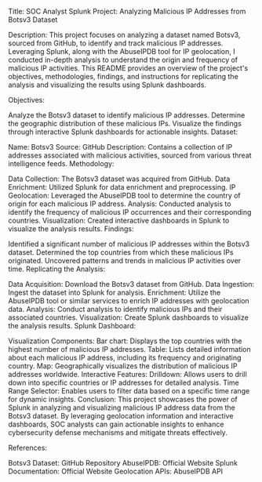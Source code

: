 Title: SOC Analyst Splunk Project: Analyzing Malicious IP Addresses from Botsv3 Dataset

Description:
This project focuses on analyzing a dataset named Botsv3, sourced from GitHub, to identify and track malicious IP addresses. Leveraging Splunk, along with the AbuseIPDB tool for IP geolocation, I conducted in-depth analysis to understand the origin and frequency of malicious IP activities. This README provides an overview of the project's objectives, methodologies, findings, and instructions for replicating the analysis and visualizing the results using Splunk dashboards.

Objectives:

Analyze the Botsv3 dataset to identify malicious IP addresses.
Determine the geographic distribution of these malicious IPs.
Visualize the findings through interactive Splunk dashboards for actionable insights.
Dataset:

Name: Botsv3
Source: GitHub
Description: Contains a collection of IP addresses associated with malicious activities, sourced from various threat intelligence feeds.
Methodology:

Data Collection: The Botsv3 dataset was acquired from GitHub.
Data Enrichment: Utilized Splunk for data enrichment and preprocessing.
IP Geolocation: Leveraged the AbuseIPDB tool to determine the country of origin for each malicious IP address.
Analysis: Conducted analysis to identify the frequency of malicious IP occurrences and their corresponding countries.
Visualization: Created interactive dashboards in Splunk to visualize the analysis results.
Findings:

Identified a significant number of malicious IP addresses within the Botsv3 dataset.
Determined the top countries from which these malicious IPs originated.
Uncovered patterns and trends in malicious IP activities over time.
Replicating the Analysis:

Data Acquisition: Download the Botsv3 dataset from GitHub.
Data Ingestion: Ingest the dataset into Splunk for analysis.
Enrichment: Utilize the AbuseIPDB tool or similar services to enrich IP addresses with geolocation data.
Analysis: Conduct analysis to identify malicious IPs and their associated countries.
Visualization: Create Splunk dashboards to visualize the analysis results.
Splunk Dashboard:

Visualization Components:
Bar chart: Displays the top countries with the highest number of malicious IP addresses.
Table: Lists detailed information about each malicious IP address, including its frequency and originating country.
Map: Geographically visualizes the distribution of malicious IP addresses worldwide.
Interactive Features:
Drilldown: Allows users to drill down into specific countries or IP addresses for detailed analysis.
Time Range Selector: Enables users to filter data based on a specific time range for dynamic insights.
Conclusion:
This project showcases the power of Splunk in analyzing and visualizing malicious IP address data from the Botsv3 dataset. By leveraging geolocation information and interactive dashboards, SOC analysts can gain actionable insights to enhance cybersecurity defense mechanisms and mitigate threats effectively.

References:

Botsv3 Dataset: GitHub Repository
AbuseIPDB: Official Website
Splunk Documentation: Official Website
Geolocation APIs: AbuseIPDB API
